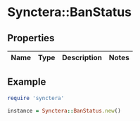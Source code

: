 # Synctera::BanStatus

## Properties

| Name | Type | Description | Notes |
| ---- | ---- | ----------- | ----- |

## Example

```ruby
require 'synctera'

instance = Synctera::BanStatus.new()
```

